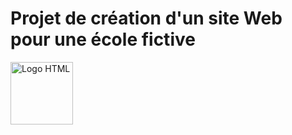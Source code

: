 # Projet de création d'un site Web pour une école fictive  

<img src="https://upload.wikimedia.org/wikipedia/commons/6/61/HTML5_logo_and_wordmark.svg" alt="Logo HTML" style="width:100px;height:100px;">

